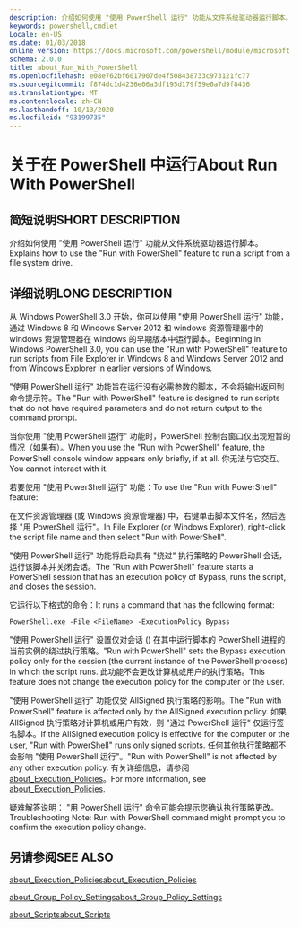 ```yaml
---
description: 介绍如何使用 "使用 PowerShell 运行" 功能从文件系统驱动器运行脚本。
keywords: powershell,cmdlet
Locale: en-US
ms.date: 01/03/2018
online version: https://docs.microsoft.com/powershell/module/microsoft.powershell.core/about/about_run_with_powershell?view=powershell-6&WT.mc_id=ps-gethelp
schema: 2.0.0
title: about_Run_With_PowerShell
ms.openlocfilehash: e08e762bf6017907de4f508438733c973121fc77
ms.sourcegitcommit: f874dc1d4236e06a3df195d179f59e0a7d9f8436
ms.translationtype: MT
ms.contentlocale: zh-CN
ms.lasthandoff: 10/13/2020
ms.locfileid: "93199735"
---
```

# <a name="about-run-with-powershell"></a><span data-ttu-id="8ba4f-104">关于在 PowerShell 中运行</span><span class="sxs-lookup"><span data-stu-id="8ba4f-104">About Run With PowerShell</span></span>

## <a name="short-description"></a><span data-ttu-id="8ba4f-105">简短说明</span><span class="sxs-lookup"><span data-stu-id="8ba4f-105">SHORT DESCRIPTION</span></span>
<span data-ttu-id="8ba4f-106">介绍如何使用 "使用 PowerShell 运行" 功能从文件系统驱动器运行脚本。</span><span class="sxs-lookup"><span data-stu-id="8ba4f-106">Explains how to use the "Run with PowerShell" feature to run a script from a file system drive.</span></span>

## <a name="long-description"></a><span data-ttu-id="8ba4f-107">详细说明</span><span class="sxs-lookup"><span data-stu-id="8ba4f-107">LONG DESCRIPTION</span></span>

<span data-ttu-id="8ba4f-108">从 Windows PowerShell 3.0 开始，你可以使用 "使用 PowerShell 运行" 功能，通过 Windows 8 和 Windows Server 2012 和 windows 资源管理器中的 windows 资源管理器在 windows 的早期版本中运行脚本。</span><span class="sxs-lookup"><span data-stu-id="8ba4f-108">Beginning in Windows PowerShell 3.0, you can use the "Run with PowerShell" feature to run scripts from File Explorer in Windows 8 and Windows Server 2012 and from Windows Explorer in earlier versions of Windows.</span></span>

<span data-ttu-id="8ba4f-109">"使用 PowerShell 运行" 功能旨在运行没有必需参数的脚本，不会将输出返回到命令提示符。</span><span class="sxs-lookup"><span data-stu-id="8ba4f-109">The "Run with PowerShell" feature is designed to run scripts that do not have required parameters and do not return output to the command prompt.</span></span>

<span data-ttu-id="8ba4f-110">当你使用 "使用 PowerShell 运行" 功能时，PowerShell 控制台窗口仅出现短暂的情况（如果有）。</span><span class="sxs-lookup"><span data-stu-id="8ba4f-110">When you use the "Run with PowerShell" feature, the PowerShell console window appears only briefly, if at all.</span></span> <span data-ttu-id="8ba4f-111">你无法与它交互。</span><span class="sxs-lookup"><span data-stu-id="8ba4f-111">You cannot interact with it.</span></span>

<span data-ttu-id="8ba4f-112">若要使用 "使用 PowerShell 运行" 功能：</span><span class="sxs-lookup"><span data-stu-id="8ba4f-112">To use the "Run with PowerShell" feature:</span></span>

<span data-ttu-id="8ba4f-113">在文件资源管理器 (或 Windows 资源管理器) 中，右键单击脚本文件名，然后选择 "用 PowerShell 运行"。</span><span class="sxs-lookup"><span data-stu-id="8ba4f-113">In File Explorer (or Windows Explorer), right-click the script file name and then select "Run with PowerShell".</span></span>

<span data-ttu-id="8ba4f-114">"使用 PowerShell 运行" 功能将启动具有 "绕过" 执行策略的 PowerShell 会话，运行该脚本并关闭会话。</span><span class="sxs-lookup"><span data-stu-id="8ba4f-114">The "Run with PowerShell" feature starts a PowerShell session that has an execution policy of Bypass, runs the script, and closes the session.</span></span>

<span data-ttu-id="8ba4f-115">它运行以下格式的命令：</span><span class="sxs-lookup"><span data-stu-id="8ba4f-115">It runs a command that has the following format:</span></span>

```
PowerShell.exe -File <FileName> -ExecutionPolicy Bypass
```

<span data-ttu-id="8ba4f-116">"使用 PowerShell 运行" 设置仅对会话 () 在其中运行脚本的 PowerShell 进程的当前实例的绕过执行策略。</span><span class="sxs-lookup"><span data-stu-id="8ba4f-116">"Run with PowerShell" sets the Bypass execution policy only for the session (the current instance of the PowerShell process) in which the script runs.</span></span>
<span data-ttu-id="8ba4f-117">此功能不会更改计算机或用户的执行策略。</span><span class="sxs-lookup"><span data-stu-id="8ba4f-117">This feature does not change the execution policy for the computer or the user.</span></span>

<span data-ttu-id="8ba4f-118">"使用 PowerShell 运行" 功能仅受 AllSigned 执行策略的影响。</span><span class="sxs-lookup"><span data-stu-id="8ba4f-118">The "Run with PowerShell" feature is affected only by the AllSigned execution policy.</span></span> <span data-ttu-id="8ba4f-119">如果 AllSigned 执行策略对计算机或用户有效，则 "通过 PowerShell 运行" 仅运行签名脚本。</span><span class="sxs-lookup"><span data-stu-id="8ba4f-119">If the AllSigned execution policy is effective for the computer or the user, "Run with PowerShell" runs only signed scripts.</span></span> <span data-ttu-id="8ba4f-120">任何其他执行策略都不会影响 "使用 PowerShell 运行"。</span><span class="sxs-lookup"><span data-stu-id="8ba4f-120">"Run with PowerShell" is not affected by any other execution policy.</span></span> <span data-ttu-id="8ba4f-121">有关详细信息，请参阅 [about_Execution_Policies](about_Execution_Policies.md)。</span><span class="sxs-lookup"><span data-stu-id="8ba4f-121">For more information, see [about_Execution_Policies](about_Execution_Policies.md).</span></span>

<span data-ttu-id="8ba4f-122">疑难解答说明： "用 PowerShell 运行" 命令可能会提示您确认执行策略更改。</span><span class="sxs-lookup"><span data-stu-id="8ba4f-122">Troubleshooting Note: Run with PowerShell command might prompt you to confirm the execution policy change.</span></span>

## <a name="see-also"></a><span data-ttu-id="8ba4f-123">另请参阅</span><span class="sxs-lookup"><span data-stu-id="8ba4f-123">SEE ALSO</span></span>

[<span data-ttu-id="8ba4f-124">about_Execution_Policies</span><span class="sxs-lookup"><span data-stu-id="8ba4f-124">about_Execution_Policies</span></span>](about_Execution_Policies.md)

[<span data-ttu-id="8ba4f-125">about_Group_Policy_Settings</span><span class="sxs-lookup"><span data-stu-id="8ba4f-125">about_Group_Policy_Settings</span></span>](about_Group_Policy_Settings.md)

[<span data-ttu-id="8ba4f-126">about_Scripts</span><span class="sxs-lookup"><span data-stu-id="8ba4f-126">about_Scripts</span></span>](about_Scripts.md)
